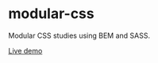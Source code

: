 # modular-css
Modular CSS studies using BEM and SASS.

[Live demo](http://codenotfound.github.io/modular-css/)
